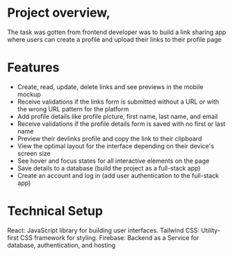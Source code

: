 # Project overview,
The task was gotten from frontend developer was to build a link sharing app where users can create a profile and upload their links to their profile page

# Features
- Create, read, update, delete links and see previews in the mobile mockup
- Receive validations if the links form is submitted without a URL or with the wrong URL pattern for the platform
- Add profile details like profile picture, first name, last name, and email
- Receive validations if the profile details form is saved with no first or last name
- Preview their devlinks profile and copy the link to their clipboard
- View the optimal layout for the interface depending on their device's screen size
- See hover and focus states for all interactive elements on the page
- Save details to a database (build the project as a full-stack app)
- Create an account and log in (add user authentication to the full-stack app)

# Technical Setup
React: JavaScript library for building user interfaces.
Tailwind CSS: Utility-first CSS framework for styling.
Firebase: Backend as a Service for database, authentication, and hosting


